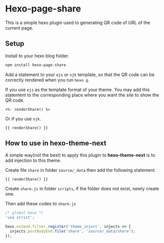 # Hexo-page-share

This is a simple hexo plugin used to generating QR code of URL of the current page.

## Setup

Install to your hexo blog folder.

```powershell
npm install hexo-page-share
```

Add a statement to your `ejs` or `njk` template, so that the QR code can be correctly rendered when you run `hexo g`.

If you use `ejs` as the template format of your theme. You may add this statement to the corresponding place where you want the site to show the QR code.

```ejs
<%- renderShare() %>
```

Or if you use `njk`.

```njk
{{ renderShare() }}
```

## How to use in hexo-theme-next

A simple way(not the best) to apply this plugin to **hexo-theme-next** is to add injection to this theme.

Create file `share` in folder `source/_data` then add the following statement.

```njk
{{ renderShare() }}
```

Create `share.js` in folder `scripts`, if the folder does not exist, newly create one.

Then add these codes to `share.js`

```javascript
/* global hexo */
'use strict';

hexo.extend.filter.register('theme_inject', injects => {
  injects.postBodyEnd.file('share', 'source/_data/share');
});

```
